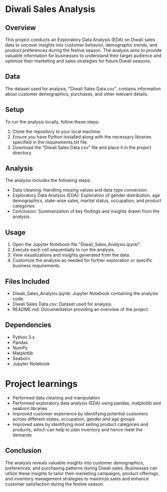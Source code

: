 # Diwali Sales Analysis

## Overview
This project conducts an Exploratory Data Analysis (EDA) on Diwali sales data to uncover insights into customer behavior, demographic trends, and product preferences during the festive season. The analysis aims to provide valuable information for businesses to understand their target audience and optimize their marketing and sales strategies for future Diwali seasons.

## Data
The dataset used for analysis, "Diwali Sales Data.csv", contains information about customer demographics, purchases, and other relevant details. 

## Setup
To run the analysis locally, follow these steps:
1. Clone the repository to your local machine.
2. Ensure you have Python installed along with the necessary libraries specified in the requirements.txt file.
3. Download the "Diwali Sales Data.csv" file and place it in the project directory.

## Analysis
The analysis includes the following steps:
- Data cleaning: Handling missing values and data type conversion.
- Exploratory Data Analysis (EDA): Exploration of gender distribution, age demographics, state-wise sales, marital status, occupation, and product categories.
- Conclusion: Summarization of key findings and insights drawn from the analysis.

## Usage
1. Open the Jupyter Notebook file "Diwali_Sales_Analysis.ipynb".
2. Execute each cell sequentially to run the analysis.
3. View visualizations and insights generated from the data.
4. Customize the analysis as needed for further exploration or specific business requirements.

## Files Included
- Diwali_Sales_Analysis.ipynb: Jupyter Notebook containing the analysis code.
- Diwali Sales Data.csv: Dataset used for analysis.
- README.md: Documentation providing an overview of the project.

## Dependencies
- Python 3.x
- Pandas
- NumPy
- Matplotlib
- Seaborn
- Jupyter Notebook

# Project learnings
- Performed data cleaning and manipulation
- Performed exploratory data analysis (EDA) using pandas, matplotlib and seaborn libraries
- Improved customer experience by identifying potential customers across different states, occupation, gender and age groups
- Improved sales by identifying most selling product categories and products, which can help to plan inventory and hence meet the demands

## Conclusion
The analysis reveals valuable insights into customer demographics, preferences, and purchasing patterns during Diwali sales. Businesses can utilize these insights to tailor their marketing campaigns, product offerings, and inventory management strategies to maximize sales and enhance customer satisfaction during the festive season.


